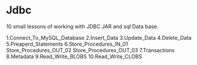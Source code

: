 # Jdbc

10 small lessons of working with JDBC JAR and sql Data base.

1.Connect_To_MySQL_Database
2.Insert_Data
3.Update_Data
4.Delete_Data
5.Preaperd_Statements
6.Store_Procedures_IN_01
  Store_Procedures_OUT_02
  Store_Procedures_OUT_03
7.Transactions
8.Metadata
9.Read_Write_BLOBS
10.Read_Write_CLOBS
